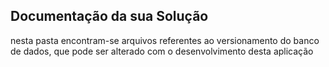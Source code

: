 ## Documentação da sua Solução
nesta pasta encontram-se arquivos referentes ao versionamento do banco de dados,
que pode ser alterado com o desenvolvimento desta aplicação
